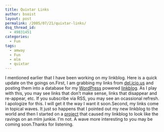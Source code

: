 ```yaml
---
title: Quixtar Links
author: bsoist
layout: post
permalink: /2005/07/21/quixtar-links/
dsq_thread_id:
  - 49831451
categories:
  - Fun
tags:
  - amway
  - Fun
  - mlm
  - quixtar
---
```

I mentioned earlier that I have been working on my linkblog. Here is a quick update on the goings on.First, I am grabbing my links from <a href="http://del.icio.us/bsoist/" rel="tag">del.icio.us</a> and posting them into a database for my [WordPress][1] powered [linkblog][2]. As I play with this, you may see links that don&#8217;t make sense, links that disappear and re-appear, etc. If you subscribe via RSS, you may see an ocassional refresh. I apologize for this. I will get it the way I want it soon.Second, my links come in topical waves. It just so happens that I pointed out my new linkblog to the world and then I started on a [project][3] that caused my linkblog to look like the ravings on an mlm junkie. I&#8217;m not. A wave more interesting to you may be coming soon.Thanks for listening.

 [1]: http://wordpress.org/
 [2]: http://bsoist.geexfiles.com/links/
 [3]: http://worldwidedreamstealers.com/